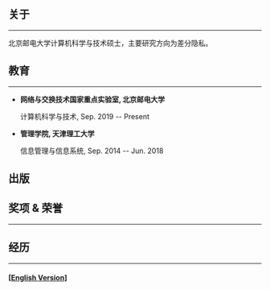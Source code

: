 ## 关于

------

北京邮电大学计算机科学与技术硕士，主要研究方向为差分隐私。

## 教育

------

- **网络与交换技术国家重点实验室, 北京邮电大学**

  计算机科学与技术, Sep. 2019 -- Present

- **管理学院, 天津理工大学**

  信息管理与信息系统, Sep. 2014 -- Jun. 2018

## 出版



## 奖项 & 荣誉

------



## 经历

------



#### [[English Version\]](./)

